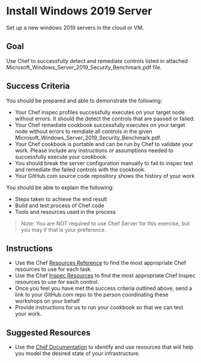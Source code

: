 # Install Windows 2019 Server

Set up a new windows 2019 servers in the cloud or VM.

## Goal

Use Chef to successfully detect and remediate controls listed in attached Microsoft_Windows_Server_2019_Security_Benchmark.pdf file.

## Success Criteria

You should be prepared and able to demonstrate the following:

* Your Chef inspec profiles successfully executes on your target node without errors. It should the detect the controls that are passed or failed.
* Your Chef remediate cookbook successfully executes on your target node without errors to remdiate all controls in the given Microsoft_Windows_Server_2019_Security_Benchmark.pdf.  
* Your Chef cookbook is portable and can be run by Chef to validate your work. Please include any instructions or assumptions needed to successfully execute your cookbook.
* You should break the server configuration manually to fail to inspec test and remediate the failed controls with the cookbook. 
* Your GitHub.com source code repository shows the history of your work

You should be able to explain the following:

* Steps taken to achieve the end result
* Build and test process of Chef code
* Tools and resources used in the process

>Note: You are NOT required to use Chef Server for this exercise, but you may if that is your preference.

## Instructions

* Use the Chef [Resources Reference](https://docs.chef.io/resources/) to find the most appropriate Chef resources to use for each task.
* Use the Chef [Inspec Resources](https://docs.chef.io/inspec/resources/) to find the most appropriate Chef Inspec resources to use for each control.
* Once you feel you have met the success criteria outlined above, send a link to your GitHub.com repo to the person coordinating these workshops on your behalf
* Provide instructions for us to run your cookbook so that we can test your work.

## Suggested Resources

* Use the [Chef Documentation](http://docs.chef.io) to identify and use resources that will help you model the desired state of your infrastructure.
